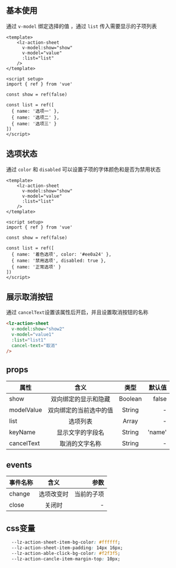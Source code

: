 <script setup>
import useCompStore from '../store/copname.js'
import { onMounted } from 'vue'
const compStore =useCompStore()

onMounted(()=>{
  compStore.updateName('action-sheet')
})

</script>

## 基本使用

通过 `v-model` 绑定选择的值 ，通过 `list` 传入需要显示的子项列表

```vue
<template>
    <lz-action-sheet
      v-model:show="show"
      v-model="value"
      :list="list"
    />
</template>

<script setup>
import { ref } from 'vue'

const show = ref(false)

const list = ref([
  { name: '选项一' },
  { name: '选项二' },
  { name: '选项三' }
])
</script>
```

##  选项状态

通过 `color` 和 `disabled` 可以设置子项的字体颜色和是否为禁用状态

```vue
<template>
    <lz-action-sheet
      v-model:show="show"
      v-model="value"
      :list="list"
    />
</template>

<script setup>
import { ref } from 'vue'

const show = ref(false)

const list = ref([
  { name: '着色选项', color: '#ee0a24' },
  { name: '禁用选项', disabled: true },
  { name: '正常选项' }
])
</script>
```

## 展示取消按钮

通过 `cancelText`设置该属性后开启，并且设置取消按钮的名称

```html
<lz-action-sheet
  v-model:show="show2"
  v-model="value1"
  :list="list1"
  cancel-text="取消"
/>
```

 ## props

| 属性       |          含义          |  类型   | 默认值 |
| ---------- | :--------------------: | :-----: | -----: |
| show       |  双向绑定的显示和隐藏  | Boolean |  false |
| modelValue | 双向绑定的当前选中的值 | String  |      - |
| list       |        选项列表        |  Array  |      - |
| keyName    |    显示文字的字段名    | String  | 'name' |
| cancelText |     取消的文字名称     | String  |      - |

## events

| 事件名称 |    含义    |       参数 |
| -------- | :--------: | ---------: |
| change   | 选项改变时 | 当前的子项 |
| close    |   关闭时   |          - |

## css变量

```css
  --lz-action-sheet-item-bg-color: #ffffff;
  --lz-action-sheet-item-padding: 14px 16px;
  --lz-action-able-click-bg-color: #f2f3f5;
  --lz-action-cancle-item-margin-top: 10px;
```